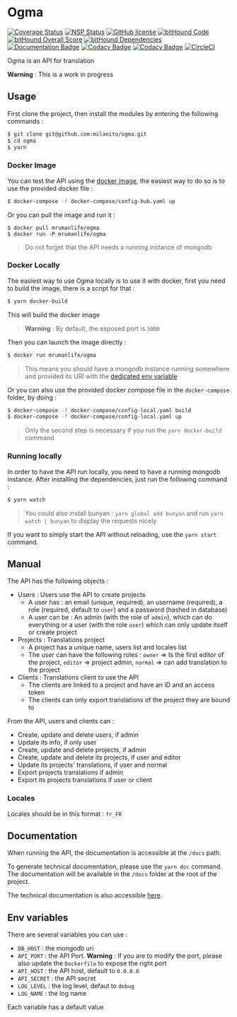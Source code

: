 # Ogma

[![Coverage Status](https://coveralls.io/repos/github/milanito/ogma/badge.svg)](https://coveralls.io/github/milanito/ogma) [![NSP Status](https://nodesecurity.io/orgs/milanito/projects/64a7e0c1-404c-45dc-9a0b-4268019b520f/badge)](https://nodesecurity.io/orgs/milanito/projects/64a7e0c1-404c-45dc-9a0b-4268019b520f) [![GitHub license](https://img.shields.io/badge/license-MIT-blue.svg)](https://raw.githubusercontent.com/milanito/ogma/master/LICENSE) [![bitHound Code](https://www.bithound.io/github/milanito/ogma/badges/code.svg)](https://www.bithound.io/github/milanito/ogma) [![bitHound Overall Score](https://www.bithound.io/github/milanito/ogma/badges/score.svg)](https://www.bithound.io/github/milanito/ogma) [![bitHound Dependencies](https://www.bithound.io/github/milanito/ogma/badges/dependencies.svg)](https://www.bithound.io/github/milanito/ogma/master/dependencies/npm) [![Documentation Badge](https://s3-eu-west-1.amazonaws.com/ogma-api/docs/badge.svg)](https://s3-eu-west-1.amazonaws.com/ogma-api/docs/index.html) [![Codacy Badge](https://api.codacy.com/project/badge/Coverage/a124c4eeb36c43da9f10bcd867ada423)](https://www.codacy.com/app/rondeau.matthieu.r/ogma?utm_source=github.com&utm_medium=referral&utm_content=milanito/ogma&utm_campaign=Badge_Coverage) [![Codacy Badge](https://api.codacy.com/project/badge/Grade/a124c4eeb36c43da9f10bcd867ada423)](https://www.codacy.com/app/rondeau.matthieu.r/ogma?utm_source=github.com&utm_medium=referral&utm_content=milanito/ogma&utm_campaign=badger) [![CircleCI](https://circleci.com/gh/milanito/ogma.svg?style=svg)](https://circleci.com/gh/milanito/ogma)

Ogma is an API for translation

**Warning** : This is a work in progress

## Usage

First clone the project, then install the modules by entering the following commands :

```bash
$ git clone git@github.com:milanito/ogma.git
$ cd ogma
$ yarn
```

### Docker Image

You can test the API using the [docker image](https://hub.docker.com/r/mrumanlife/ogma), the easiest way to do so is to use the provided docker file :

```bash
$ docker-compose -f docker-compose/config-hub.yaml up
```

Or you can pull the image and run it :

```
$ docker pull mrumanlife/ogma
$ docker run -P mrumanlife/ogma
```

> Do not forget that the API needs a running instance of mongodb

### Docker Locally

The easiest way to use Ogma locally is to use it with docker, first you need to build the image, there is a script for that :

```bash
$ yarn docker-build
```

This will build the docker image

> **Warning** : By default, the exposed port is `3000`

Then you can launch the image directly :

```bash
$ docker run mrumanlife/ogma
```

> This means you should have a mongodb instance running somewhere and provided its URI with the [dedicated env variable](#env-variables)

Or you can also use the provided docker compose file in the `docker-compose` folder, by doing :

```bash
$ docker-compose -f docker-compose/config-local.yaml build
$ docker-compose -f docker-compose/config-local.yaml up
```

> Only the second step is necessary if you run the `yarn docker-build` command

### Running locally

In order to have the API run locally, you need to have a running mongodb instance. After installing the dependencies, just run the following command :

```bash
$ yarn watch
```

> You could also install bunyan : `yarn global add bunyan` and run `yarn watch | bunyan` to display the requests nicely

If you want to simply start the API without reloading, use the `yarn start` command.

## Manual

The API has the following objects :

- Users : Users use the API to create projects
    - A user has : an email (unique, required), an username (required), a role (required, default to `user`) and a password (hashed in database)
    - A user can be : An admin (with the role of `admin`), which can do everything or a user (with the role `user`) which can only update itself or create project
- Projects : Translations project
    - A project has a unique name, users list and locales list
    - The user can have the following roles : `owner` => Is the first editor of the project, `editor` => project admin, `normal` => can add translation to the project
- Clients : Translations client to use the API
    - The clients are linked to a project and have an ID and an access token
    - The clients can only export translations of the project they are bound to

From the API, users and clients can :

- Create, update and delete users, if admin
- Update its info, if only user
- Create, update and delete projects, if admin
- Create, update and delete its projects, if user and editor
- Update its projects' translations, if user and normal
- Export projects translations if admin
- Export its projects translations if user or client

### Locales

Locales should be in this format : `fr_FR`

## Documentation

When running the API, the documentation is accessible at the `/docs` path.

To generate technical documentation, please use the `yarn doc` command. The documentation will be available in the `/docs` folder at the root of the project.

The technical documentation is also accessible [here](https://s3-eu-west-1.amazonaws.com/ogma-api/docs/index.html).

## Env variables

There are several variables you can use :

- `DB_HOST` : the mongodb uri
- `API_PORT` : the API Port. **Warning** : If you are to modify the port, please also update the `Dockerfile` to expose the right port
- `API_HOST` : the API host, default to `0.0.0.0`
- `API_SECRET` : the API secret
- `LOG_LEVEL` : the log level, defaut to `debug`
- `LOG_NAME` : the log name

Each variable has a default value
